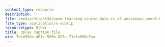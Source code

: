 ```yaml
---
content_type: resource
description: ''
file: /media/https%3A/open-learning-course-data-rc.s3.amazonaws.com/6-00sc-introduction-to-computer-science-and-programming-spring-2011/7dc495dbd81c500b827a71dfe850e7ea_aqd0sR5rygk.vtt
file_type: application/x-subrip
resourcetype: Other
title: 3play caption file
uid: 7dc495db-d81c-500b-827a-71dfe850e7ea
---
```

